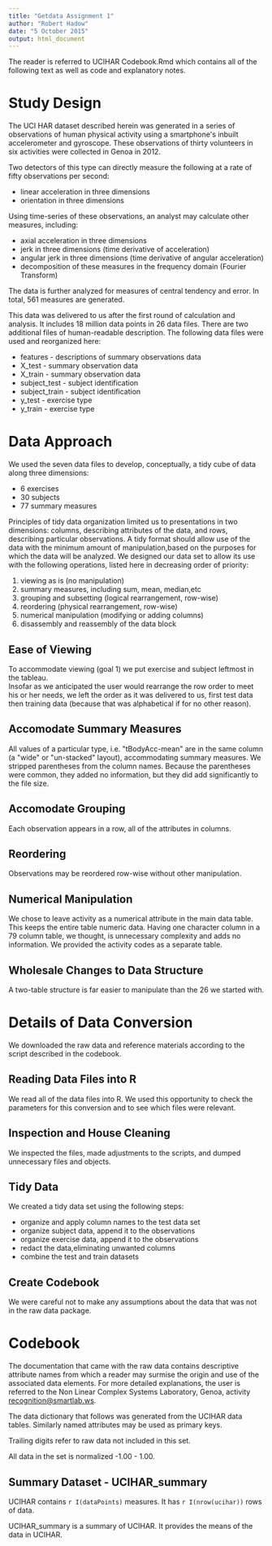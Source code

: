 ```yaml
---
title: "Getdata Assignment 1"
author: "Robert Hadow"
date: "5 October 2015"
output: html_document
---
```


The reader is referred to UCIHAR Codebook.Rmd which contains all of the following text as well as code and explanatory notes.

# Study Design
The UCI HAR dataset described herein was generated in a series of observations of human physical activity using a smartphone's inbuilt accelerometer and gyroscope.  These observations of thirty volunteers in six activities were collected in Genoa in 2012.

Two detectors of this type can directly measure the following at a rate of fifty observations per second:

- linear acceleration in three dimensions
- orientation in three dimensions

Using time-series of these observations, an analyst may calculate other measures, including:

- axial acceleration in three dimensions
- jerk in three dimensions (time derivative of acceleration)
- angular jerk in three dimensions (time derivative of angular acceleration)
- decomposition of these measures in the frequency domain (Fourier Transform)  

The data is further analyzed for measures of central tendency and error.  In total, 561 measures are generated. 

This data was delivered to us after the first round of calculation and analysis. It includes 18 million data points in 26 data files.  There are two additional files of human-readable description.  The following data files were used and reorganized here:

- features    -   descriptions of summary observations data
- X_test      -   summary observation data 
- X_train     -   summary observation data 
- subject_test  - subject identification
- subject_train - subject identification
- y_test      -   exercise type
- y_train     -   exercise type

# Data Approach

We used the seven data files to develop, conceptually, a tidy cube of data along three dimensions:

- 6 exercises
- 30 subjects
- 77 summary measures

Principles of tidy data organization limited us to presentations in two dimensions: columns, describing attributes of the data, and rows, describing particular observations. A tidy format should allow use of the data with the minimum amount of manipulation,based on the purposes for which the data will be analyzed. We designed our data set to allow its use with the following operations, listed here in decreasing order of priority:

1. viewing as is (no manipulation)
2. summary measures, including sum, mean, median,etc
3. grouping and subsetting (logical rearrangement, row-wise)
4. reordering (physical rearrangement, row-wise)
5. numerical manipulation (modifying or adding columns)
6. disassembly and reassembly of the data block

## Ease of Viewing
To accommodate viewing (goal 1) we put exercise and subject leftmost in the tableau.  
Insofar as we anticipated the user would rearrange the row order to meet his or her needs, we left the order as it was delivered to us, first test data then training data (because that was alphabetical if for no other reason).

## Accomodate Summary Measures
All values of a particular type, i.e. "tBodyAcc-mean" are in the same column (a "wide" or "un-stacked" layout), accommodating summary measures.  We stripped parentheses from the column names.  Because the parentheses were common, they added no information, but they did add significantly to the file size.

## Accomodate Grouping
Each observation appears in a row, all of the attributes in columns.

## Reordering
Observations may be reordered row-wise without other manipulation.

## Numerical Manipulation
We chose to leave activity as a numerical attribute in the main data table.  This keeps the entire table numeric data. Having one character column in a 79 column table, we thought, is unnecessary complexity and adds no information. We provided the activity codes as a separate table.

## Wholesale Changes to Data Structure
A two-table structure is far easier to manipulate than the 26 we started with.

# Details of Data Conversion

We downloaded the raw data and reference materials according to the script described in the codebook.


## Reading Data Files into R

We read all of the data files into R.  We used this opportunity to check the parameters for this conversion and to see which files were relevant.  


## Inspection and House Cleaning

We inspected the files, made adjustments to the scripts, and dumped unnecessary files and objects.  


## Tidy Data

We created a tidy data set using the following steps:

* organize and apply column names to the test data set
* organize subject data, append it to the observations
* organize exercise data, append it to the observations
* redact the data,eliminating unwanted columns
* combine the test and train datasets
  

## Create Codebook

We were careful not to make any assumptions about the data that was not in the raw data package.  

# Codebook

The documentation that came with the raw data contains descriptive attribute names from which a reader may surmise the origin and use of the associated data elements.  For more detailed explanations, the user is referred to the Non Linear Complex Systems Laboratory, Genoa, activity recognition@smartlab.ws.

The data dictionary that follows was generated from the UCIHAR data tables.  Similarly named attributes may be used as primary keys.

Trailing digits refer to raw data not included in this set.

All data in the set is normalized -1.00 - 1.00.


## Summary Dataset - UCIHAR_summary

UCIHAR contains `r I(dataPoints)` measures.  It has `r I(nrow(ucihar))` rows of data.

UCIHAR_summary is a summary of UCIHAR.  It provides the means of the data in UCIHAR. 



